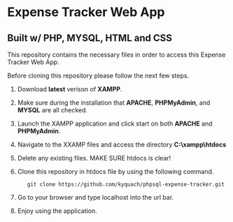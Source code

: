 # Expense Tracker Web App
## Built w/ PHP, MYSQL, HTML and CSS

This repository contains the necessary files in order to access this Expense Tracker Web App.

Before cloning this repository please follow the next few steps.

1. Download __latest__ verison of **XAMPP**.

2. Make sure during the installation that **APACHE**, **PHPMyAdmin**, and **MYSQL** are all checked.

3. Launch the XAMPP application and click start on both **APACHE** and **PHPMyAdmin**.

4. Navigate to the XXAMP files and access the directory **C:\xampp\htdocs**

5. Delete any existing files. MAKE SURE htdocs is clear!
   
6. Clone this repository in htdocs file by using the following command.
   ```
      git clone https://github.com/kyquach/phpsql-expense-tracker.git
   ```
8. Go to your browser and type localhost into the url bar.

9. Enjoy using the application.
